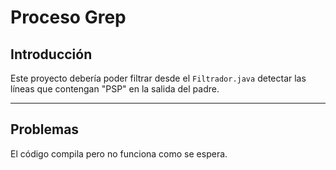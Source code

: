 # Proceso Grep

## Introducción

Este proyecto debería poder filtrar desde el `Filtrador.java` detectar las líneas que contengan "PSP" en la salida del padre.

---

## Problemas

El código compila pero no funciona como se espera.
